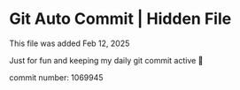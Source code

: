 # Git Auto Commit | Hidden File

This file was added Feb 12, 2025

Just for fun and keeping my daily git commit active 🤪

commit number: 1069945
